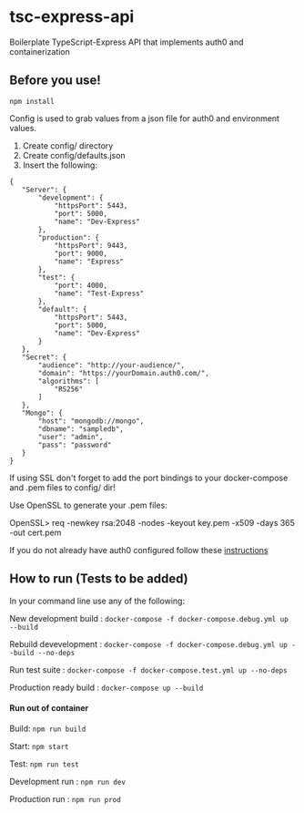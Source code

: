 # tsc-express-api
Boilerplate TypeScript-Express API that implements auth0 and containerization

## Before you use!

```npm install```

Config is used to grab values from a json file for auth0 and environment values.

 1. Create config/ directory
 2. Create config/defaults.json
 3. Insert the following:

 ```
{
    "Server": {
        "development": {
            "httpsPort": 5443,
            "port": 5000,
            "name": "Dev-Express"
        },
        "production": {
            "httpsPort": 9443,
            "port": 9000,
            "name": "Express"
        },
        "test": {
            "port": 4000,
            "name": "Test-Express"
        },
        "default": {
            "httpsPort": 5443,
            "port": 5000,
            "name": "Dev-Express"
        }
    },
    "Secret": {
        "audience": "http://your-audience/",
        "domain": "https://yourDomain.auth0.com/",
        "algorithms": [
            "RS256"
        ]
    },
    "Mongo": {
        "host": "mongodb://mongo",
        "dbname": "sampledb",
        "user": "admin",
        "pass": "password"
    }
}
 ```
 If using SSL don't forget to add the port bindings to your docker-compose and .pem files to config/ dir!

Use OpenSSL to generate your .pem files:

OpenSSL> req -newkey rsa:2048 -nodes -keyout key.pem -x509 -days 365 -out cert.pem


 If you do not already have auth0 configured follow these [instructions](https://auth0.com/docs/quickstart/backend/nodejs)

## How to run (Tests to be added)
In your command line use any of the following:

New development build : ```docker-compose -f docker-compose.debug.yml up --build```

Rebuild devevelopment : ```docker-compose -f docker-compose.debug.yml up --build --no-deps```

Run test suite : ```docker-compose -f docker-compose.test.yml up --no-deps```

Production ready build : ```docker-compose up --build```

#### Run out of container

Build: ```npm run build```

Start: ```npm start```

Test: ```npm run test```

Development run : ```npm run dev```

Production run : ```npm run prod```